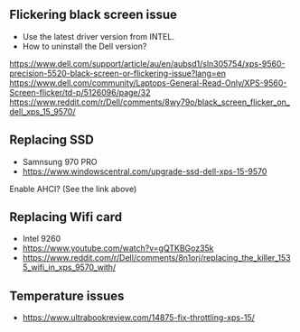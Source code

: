 ## Flickering black screen issue

- Use the latest driver version from INTEL.
- How to uninstall the Dell version?

https://www.dell.com/support/article/au/en/aubsd1/sln305754/xps-9560-precision-5520-black-screen-or-flickering-issue?lang=en
https://www.dell.com/community/Laptops-General-Read-Only/XPS-9560-Screen-flicker/td-p/5126096/page/32
https://www.reddit.com/r/Dell/comments/8wy79o/black_screen_flicker_on_dell_xps_15_9570/

## Replacing SSD

- Samnsung 970 PRO
- https://www.windowscentral.com/upgrade-ssd-dell-xps-15-9570

Enable AHCI? (See the link above)

## Replacing Wifi card

- Intel 9260
- https://www.youtube.com/watch?v=gQTKBGoz35k
- https://www.reddit.com/r/Dell/comments/8n1orj/replacing_the_killer_1535_wifi_in_xps_9570_with/

## Temperature issues

- https://www.ultrabookreview.com/14875-fix-throttling-xps-15/